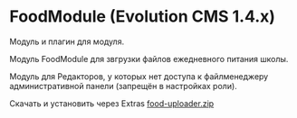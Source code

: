 # FoodModule (Evolution CMS 1.4.x)

Модуль и плагин для модуля.

Модуль FoodModule для звгрузки файлов ежедневного питания школы.

Модуль для Редакторов, у которых нет доступа к файлменеджеру административной панели (запрещён в настройках роли).

Скачать и установить через Extras [food-uploader.zip](food-uploader.zip?raw=true)